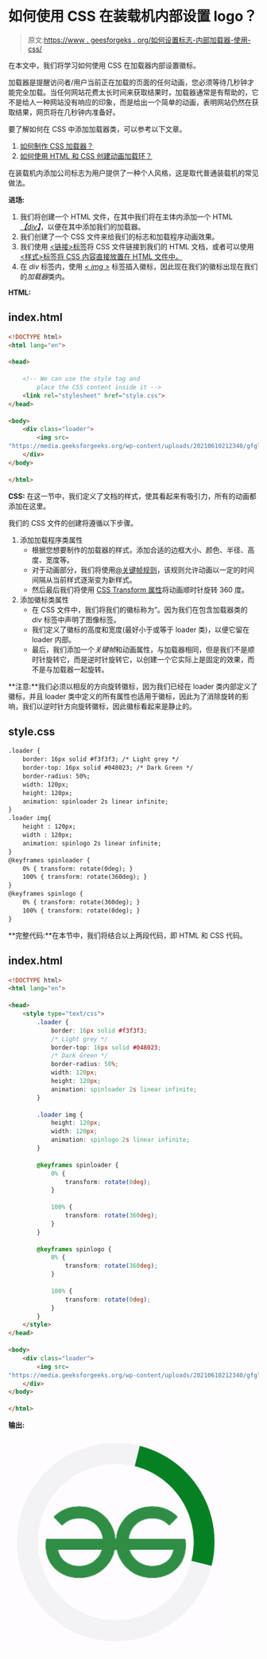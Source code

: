 # 如何使用 CSS 在装载机内部设置 logo？

> 原文:[https://www . geesforgeks . org/如何设置标志-内部加载器-使用-css/](https://www.geeksforgeeks.org/how-to-set-logo-inside-loader-using-css/)

在本文中，我们将学习如何使用 CSS 在加载器内部设置徽标。

加载器是提醒访问者/用户当前正在加载的页面的任何动画，您必须等待几秒钟才能完全加载。当任何网站花费太长时间来获取结果时，加载器通常是有帮助的，它不是给人一种网站没有响应的印象，而是给出一个简单的动画，表明网站仍然在获取结果，网页将在几秒钟内准备好。

要了解如何在 CSS 中添加加载器类，可以参考以下文章。

1.  [如何制作 CSS 加载器？](https://www.geeksforgeeks.org/how-to-make-css-loader/)
2.  [如何使用 HTML 和 CSS 创建动画加载环？](https://www.geeksforgeeks.org/how-to-create-animated-loader-ring-using-html-and-css/)

在装载机内添加公司标志为用户提供了一种个人风格，这是取代普通装载机的常见做法。

**进场:**

1.  我们将创建一个 HTML 文件，在其中我们将在主体内添加一个 HTML[*【div】*](https://www.geeksforgeeks.org/div-tag-html/)，以便在其中添加我们的加载器。
2.  我们创建了一个 CSS 文件来给我们的标志和加载程序动画效果。
3.  我们使用 [<链接>标签](https://www.geeksforgeeks.org/html-link-tag/)将 CSS 文件链接到我们的 HTML 文档，或者可以使用 [<样式>标签将 CSS 内容直接放置在 HTML 文件中。](https://www.geeksforgeeks.org/html-style-tag/)
4.  在 *div* 标签内，使用 [*< img >*](https://www.geeksforgeeks.org/html-img-tag/) 标签插入徽标，因此现在我们的徽标出现在我们的*加载器*类内。

**HTML:**

## index.html

```html
<!DOCTYPE html>
<html lang="en">

<head>

    <!-- We can use the style tag and 
        place the CSS content inside it -->
    <link rel="stylesheet" href="style.css">
</head>

<body>
    <div class="loader">
        <img src=
"https://media.geeksforgeeks.org/wp-content/uploads/20210610212340/gfglogo.png" />
    </div>
</body>

</html>
```

**CSS:** 在这一节中，我们定义了文档的样式，使其看起来有吸引力，所有的动画都添加在这里。

我们的 CSS 文件的创建将遵循以下步骤。

1.  添加加载程序类属性
    *   根据您想要制作的加载器的样式，添加合适的边框大小、颜色、半径、高度、宽度等。
    *   对于动画部分，我们将使用[@关键帧规则](https://www.geeksforgeeks.org/css-keyframes-rule/)，该规则允许动画以一定的时间间隔从当前样式逐渐变为新样式。
    *   然后最后我们将使用 [CSS Transform 属性](https://www.geeksforgeeks.org/css-transform-property/)将动画顺时针旋转 360 度。
2.  添加徽标类属性
    *   在 CSS 文件中，我们将我们的徽标称为”。因为我们在包含加载器类的 *div* 标签中声明了图像标签。
    *   我们定义了徽标的高度和宽度(最好小于或等于 loader 类)，以便它留在 loader 内部。
    *   最后，我们添加一个*关键帧*和动画属性，与加载器相同，但是我们不是顺时针旋转它，而是逆时针旋转它，以创建一个它实际上是固定的效果，而不是与加载器一起旋转。

**注意:**我们必须以相反的方向旋转徽标，因为我们已经在 loader 类内部定义了徽标，并且 loader 类中定义的所有属性也适用于徽标，因此为了消除旋转的影响，我们以逆时针方向旋转徽标，因此徽标看起来是静止的。

## style.css

```html
.loader {
    border: 16px solid #f3f3f3; /* Light grey */
    border-top: 16px solid #048023; /* Dark Green */
    border-radius: 50%;
    width: 120px;
    height: 120px;
    animation: spinloader 2s linear infinite;
}
.loader img{
    height : 120px;
    width : 120px;
    animation: spinlogo 2s linear infinite;
}
@keyframes spinloader {
    0% { transform: rotate(0deg); }
    100% { transform: rotate(360deg); }
}
@keyframes spinlogo {
    0% { transform: rotate(360deg); }
    100% { transform: rotate(0deg); }
}
```

**完整代码:**在本节中，我们将结合以上两段代码，即 HTML 和 CSS 代码。

## index.html

```html
<!DOCTYPE html>
<html lang="en">

<head>
    <style type="text/css">
        .loader {
            border: 16px solid #f3f3f3;
            /* Light grey */
            border-top: 16px solid #048023;
            /* Dark Green */
            border-radius: 50%;
            width: 120px;
            height: 120px;
            animation: spinloader 2s linear infinite;
        }

        .loader img {
            height: 120px;
            width: 120px;
            animation: spinlogo 2s linear infinite;
        }

        @keyframes spinloader {
            0% {
                transform: rotate(0deg);
            }

            100% {
                transform: rotate(360deg);
            }
        }

        @keyframes spinlogo {
            0% {
                transform: rotate(360deg);
            }

            100% {
                transform: rotate(0deg);
            }
        }
    </style>
</head>

<body>
    <div class="loader">
        <img src=
"https://media.geeksforgeeks.org/wp-content/uploads/20210610212340/gfglogo.png" />
    </div>
</body>

</html>
```

**输出:**

![](img/86634c21cb0d0a719bd2545adce9ac71.png)